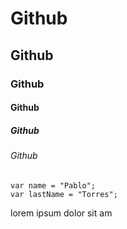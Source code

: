# Github 
## Github
### Github
#### Github
##### Github
###### Github

```
var name = "Pablo";
var lastName = "Torres";
```

lorem ipsum dolor sit am
